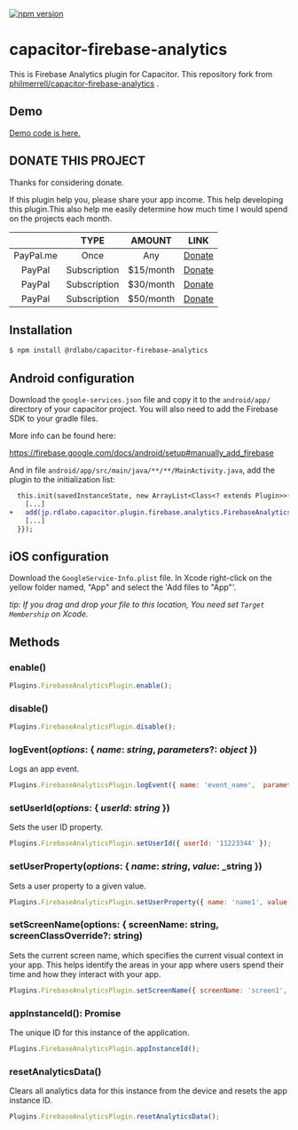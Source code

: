 [![npm version](https://badge.fury.io/js/%40rdlabo%2Fcapacitor-firebase-analytics.svg)](https://badge.fury.io/js/%40rdlabo%2Fcapacitor-firebase-analytics)

# capacitor-firebase-analytics
This is Firebase Analytics plugin for Capacitor. This repository fork from [philmerrell/capacitor-firebase-analytics](https://github.com/philmerrell/capacitor-firebase-analytics) .

## Demo
[Demo code is here.](https://github.com/rdlabo-team/capacitor-firebase-analytics/tree/master/demo/angular)

## DONATE THIS PROJECT
Thanks for considering donate.

If this plugin help you, please share your app income. This help developing this plugin.This also help me easily determine how much time I would spend on the projects each month.

|  | TYPE | AMOUNT | LINK |
|:--:|:--:|:--:|:--:|
| PayPal.me | Once | Any | [Donate](https://www.paypal.me/rdlabo) |
| PayPal | Subscription | $15/month | [Donate](https://www.paypal.com/cgi-bin/webscr?cmd=_s-xclick&hosted_button_id=JHYSDYQB29MLC) |
| PayPal | Subscription | $30/month | [Donate](https://www.paypal.com/cgi-bin/webscr?cmd=_s-xclick&hosted_button_id=RCJ8A3KXG928A) |
| PayPal | Subscription | $50/month | [Donate](https://www.paypal.com/cgi-bin/webscr?cmd=_s-xclick&hosted_button_id=U2RQUKRPDA35C) |

## Installation
```bash
$ npm install @rdlabo/capacitor-firebase-analytics
```

## Android configuration
Download the `google-services.json` file and copy it to the `android/app/` directory of your capacitor project. You will also need to add the Firebase SDK to your gradle files. 

More info can be found here: 

https://firebase.google.com/docs/android/setup#manually_add_firebase

And in file `android/app/src/main/java/**/**/MainActivity.java`, add the plugin to the initialization list:
    
```diff
  this.init(savedInstanceState, new ArrayList<Class<? extends Plugin>>() {{
    [...]
+   add(jp.rdlabo.capacitor.plugin.firebase.analytics.FirebaseAnalyticsPlugin.class);
    [...]
  }});
```

## iOS configuration
Download the `GoogleService-Info.plist` file. In Xcode right-click on the yellow folder named, "App" and select the 'Add files to "App"'. 

*tip: If you drag and drop your file to this location, You need set `Target Membership` on Xcode.*

## Methods
### enable()

```js
Plugins.FirebaseAnalyticsPlugin.enable();
```

### disable()

```js
Plugins.FirebaseAnalyticsPlugin.disable();
```


### logEvent(_options_: { _name_: _string_, _parameters_?: _object_ })
Logs an app event.

```js
Plugins.FirebaseAnalyticsPlugin.logEvent({ name: 'event_name',  parameters: { param1: 'value1', param2: 'value2' }});
```

### setUserId(_options_: { _userId_: _string_ })
Sets the user ID property.

```js
Plugins.FirebaseAnalyticsPlugin.setUserId({ userId: '11223344' });
```

### setUserProperty(_options_: { _name_: _string_, _value_: _string })
Sets a user property to a given value.

```js
Plugins.FirebaseAnalyticsPlugin.setUserProperty({ name: 'name1', value: 'value1' });
```

### setScreenName(options: { screenName: string, screenClassOverride?: string)
Sets the current screen name, which specifies the current visual context in your app. This helps identify the areas in your app where users spend their time and how they interact with your app.

```js
Plugins.FirebaseAnalyticsPlugin.setScreenName({ screenName: 'screen1', screenClassOverride: 'ScreenClassName'});
```

### appInstanceId(): Promise<string>
The unique ID for this instance of the application.

```js
Plugins.FirebaseAnalyticsPlugin.appInstanceId();
```

### resetAnalyticsData()
Clears all analytics data for this instance from the device and resets the app instance ID.

```js
Plugins.FirebaseAnalyticsPlugin.resetAnalyticsData();
```

